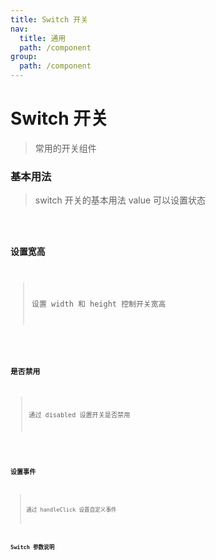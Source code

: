 ```yaml
---
title: Switch 开关
nav:
  title: 通用
  path: /component
group:
  path: /component
---
```


# Switch 开关

> 常用的开关组件

### 基本用法

> switch 开关的基本用法 value 可以设置状态

<code src="./demo/index1.tsx" />

### 设置宽高

> 设置 width 和 height 控制开关宽高

<code src="./demo/index2.tsx" />

### 是否禁用

> 通过 disabled 设置开关是否禁用

<code src="./demo/index3.tsx" />

### 设置事件

> 通过 handleClick 设置自定义事件 <code src="./demo/index4.tsx" />

### Switch 参数说明

<API>
